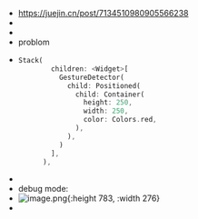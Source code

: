 - https://juejin.cn/post/7134510980905566238
-
-
- problom
- ```dart
  Stack(
          children: <Widget>[
            GestureDetector(
              child: Positioned(
                child: Container(
                  height: 250,
                  width: 250,
                  color: Colors.red,
                ),
              ),
            )
          ],
        ),
  ```
-
- debug mode:
- ![image.png](../assets/image_1665109929669_0.png){:height 783, :width 276}
-